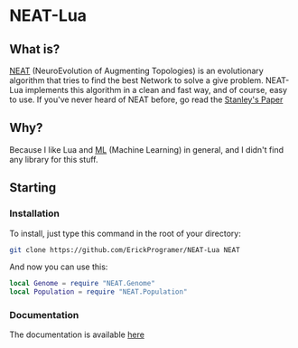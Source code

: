 # NEAT-Lua
## What is?
[NEAT](https://en.wikipedia.org/wiki/Neuroevolution_of_augmenting_topologies) (NeuroEvolution of Augmenting Topologies) is an evolutionary algorithm that tries to find the best Network to solve a give problem. NEAT-Lua implements this algorithm in a clean and fast way, and of course, easy to use. If you've never heard of NEAT before, go read the [Stanley's Paper](https://nn.cs.utexas.edu/downloads/papers/stanley.ec02.pdf)

## Why?
Because I like Lua and [ML](https://en.wikipedia.org/wiki/Machine_learning) (Machine Learning) in general, and I didn't find any library for this stuff.

## Starting
### Installation
To install, just type this command in the root of your directory:
```bash
git clone https://github.com/ErickProgramer/NEAT-Lua NEAT
```
And now you can use this:
```lua
local Genome = require "NEAT.Genome"
local Population = require "NEAT.Population"
```

### Documentation
The documentation is available [here](https://erickprogramer.github.io/NEAT-Lua)

